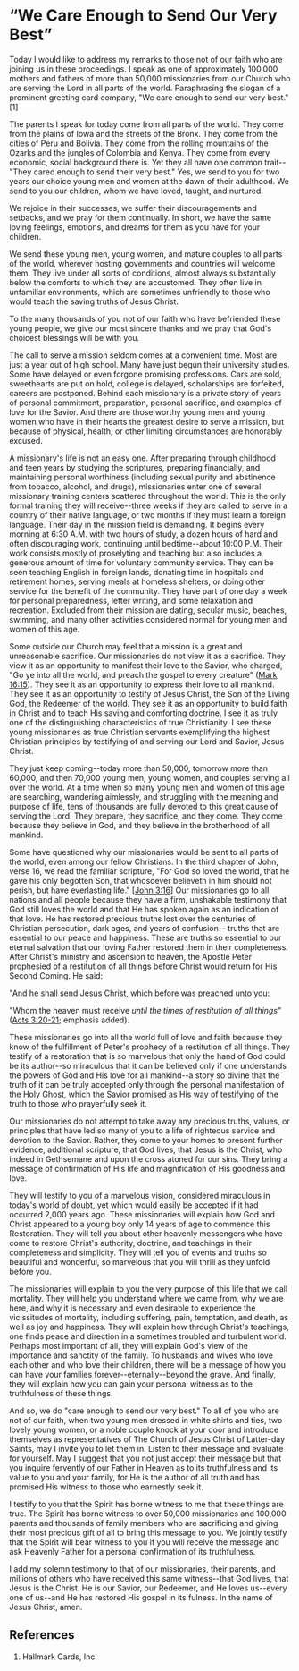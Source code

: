 # “We Care Enough to Send Our Very Best”

Today I would like to address my remarks to those not of our faith who are
joining us in these proceedings. I speak as one of approximately 100,000
mothers and fathers of more than 50,000 missionaries from our Church who are
serving the Lord in all parts of the world. Paraphrasing the slogan of a
prominent greeting card company, "We care enough to send our very best."[1]

The parents I speak for today come from all parts of the world. They come from
the plains of Iowa and the streets of the Bronx. They come from the cities of
Peru and Bolivia. They come from the rolling mountains of the Ozarks and the
jungles of Colombia and Kenya. They come from every economic, social
background there is. Yet they all have one common trait--"They cared enough to
send their very best." Yes, we send to you for two years our choice young men
and women at the dawn of their adulthood. We send to you our children, whom we
have loved, taught, and nurtured.

We rejoice in their successes, we suffer their discouragements and setbacks,
and we pray for them continually. In short, we have the same loving feelings,
emotions, and dreams for them as you have for your children.

We send these young men, young women, and mature couples to all parts of the
world, wherever hosting governments and countries will welcome them. They live
under all sorts of conditions, almost always substantially below the comforts
to which they are accustomed. They often live in unfamiliar environments,
which are sometimes unfriendly to those who would teach the saving truths of
Jesus Christ.

To the many thousands of you not of our faith who have befriended these young
people, we give our most sincere thanks and we pray that God's choicest
blessings will be with you.

The call to serve a mission seldom comes at a convenient time. Most are just a
year out of high school. Many have just begun their university studies. Some
have delayed or even forgone promising professions. Cars are sold, sweethearts
are put on hold, college is delayed, scholarships are forfeited, careers are
postponed. Behind each missionary is a private story of years of personal
commitment, preparation, personal sacrifice, and examples of love for the
Savior. And there are those worthy young men and young women who have in their
hearts the greatest desire to serve a mission, but because of physical,
health, or other limiting circumstances are honorably excused.

A missionary's life is not an easy one. After preparing through childhood and
teen years by studying the scriptures, preparing financially, and maintaining
personal worthiness (including sexual purity and abstinence from tobacco,
alcohol, and drugs), missionaries enter one of several missionary training
centers scattered throughout the world. This is the only formal training they
will receive--three weeks if they are called to serve in a country of their
native language, or two months if they must learn a foreign language. Their
day in the mission field is demanding. It begins every morning at 6:30 A.M.
with two hours of study, a dozen hours of hard and often discouraging work,
continuing until bedtime--about 10:00 P.M. Their work consists mostly of
proselyting and teaching but also includes a generous amount of time for
voluntary community service. They can be seen teaching English in foreign
lands, donating time in hospitals and retirement homes, serving meals at
homeless shelters, or doing other service for the benefit of the community.
They have part of one day a week for personal preparedness, letter writing,
and some relaxation and recreation. Excluded from their mission are dating,
secular music, beaches, swimming, and many other activities considered normal
for young men and women of this age.

Some outside our Church may feel that a mission is a great and unreasonable
sacrifice. Our missionaries do not view it as a sacrifice. They view it as an
opportunity to manifest their love to the Savior, who charged, "Go ye into all
the world, and preach the gospel to every creature" ([Mark
16:15](/scriptures/nt/mark/16.15?lang=eng#14)). They see it as an opportunity
to express their love to all mankind. They see it as an opportunity to testify
of Jesus Christ, the Son of the Living God, the Redeemer of the world. They
see it as an opportunity to build faith in Christ and to teach His saving and
comforting doctrine. I see it as truly one of the distinguishing
characteristics of true Christianity. I see these young missionaries as true
Christian servants exemplifying the highest Christian principles by testifying
of and serving our Lord and Savior, Jesus Christ.

They just keep coming--today more than 50,000, tomorrow more than 60,000, and
then 70,000 young men, young women, and couples serving all over the world. At
a time when so many young men and women of this age are searching, wandering
aimlessly, and struggling with the meaning and purpose of life, tens of
thousands are fully devoted to this great cause of serving the Lord. They
prepare, they sacrifice, and they come. They come because they believe in God,
and they believe in the brotherhood of all mankind.

Some have questioned why our missionaries would be sent to all parts of the
world, even among our fellow Christians. In the third chapter of John, verse
16, we read the familiar scripture, "For God so loved the world, that he gave
his only begotten Son, that whosoever believeth in him should not perish, but
have everlasting life." [[John 3:16](/scriptures/nt/john/3.16?lang=eng#15)]
Our missionaries go to all nations and all people because they have a firm,
unshakable testimony that God still loves the world and that He has spoken
again as an indication of that love. He has restored precious truths lost over
the centuries of Christian persecution, dark ages, and years of confusion--
truths that are essential to our peace and happiness. These are truths so
essential to our eternal salvation that our loving Father restored them in
their completeness. After Christ's ministry and ascension to heaven, the
Apostle Peter prophesied of a restitution of all things before Christ would
return for His Second Coming. He said:

"And he shall send Jesus Christ, which before was preached unto you:

"Whom the heaven must receive _until the times of restitution of all things"_
([Acts 3:20-21](/scriptures/nt/acts/3.20-21?lang=eng#19); emphasis added).

These missionaries go into all the world full of love and faith because they
know of the fulfillment of Peter's prophecy of a restitution of all things.
They testify of a restoration that is so marvelous that only the hand of God
could be its author--so miraculous that it can be believed only if one
understands the powers of God and His love for all mankind--a story so divine
that the truth of it can be truly accepted only through the personal
manifestation of the Holy Ghost, which the Savior promised as His way of
testifying of the truth to those who prayerfully seek it.

Our missionaries do not attempt to take away any precious truths, values, or
principles that have led so many of you to a life of righteous service and
devotion to the Savior. Rather, they come to your homes to present further
evidence, additional scripture, that God lives, that Jesus is the Christ, who
indeed in Gethsemane and upon the cross atoned for our sins. They bring a
message of confirmation of His life and magnification of His goodness and
love.

They will testify to you of a marvelous vision, considered miraculous in
today's world of doubt, yet which would easily be accepted if it had occurred
2,000 years ago. These missionaries will explain how God and Christ appeared
to a young boy only 14 years of age to commence this Restoration. They will
tell you about other heavenly messengers who have come to restore Christ's
authority, doctrine, and teachings in their completeness and simplicity. They
will tell you of events and truths so beautiful and wonderful, so marvelous
that you will thrill as they unfold before you.

The missionaries will explain to you the very purpose of this life that we
call mortality. They will help you understand where we came from, why we are
here, and why it is necessary and even desirable to experience the
vicissitudes of mortality, including suffering, pain, temptation, and death,
as well as joy and happiness. They will explain how through Christ's
teachings, one finds peace and direction in a sometimes troubled and turbulent
world. Perhaps most important of all, they will explain God's view of the
importance and sanctity of the family. To husbands and wives who love each
other and who love their children, there will be a message of how you can have
your families forever--eternally--beyond the grave. And finally, they will
explain how you can gain your personal witness as to the truthfulness of these
things.

And so, we do "care enough to send our very best." To all of you who are not
of our faith, when two young men dressed in white shirts and ties, two lovely
young women, or a noble couple knock at your door and introduce themselves as
representatives of The Church of Jesus Christ of Latter-day Saints, may I
invite you to let them in. Listen to their message and evaluate for yourself.
May I suggest that you not just accept their message but that you inquire
fervently of our Father in Heaven as to its truthfulness and its value to you
and your family, for He is the author of all truth and has promised His
witness to those who earnestly seek it.

I testify to you that the Spirit has borne witness to me that these things are
true. The Spirit has borne witness to over 50,000 missionaries and 100,000
parents and thousands of family members who are sacrificing and giving their
most precious gift of all to bring this message to you. We jointly testify
that the Spirit will bear witness to you if you will receive the message and
ask Heavenly Father for a personal confirmation of its truthfulness.

I add my solemn testimony to that of our missionaries, their parents, and
millions of others who have received this same witness--that God lives, that
Jesus is the Christ. He is our Savior, our Redeemer, and He loves us--every
one of us--and He has restored His gospel in its fulness. In the name of Jesus
Christ, amen.

## References

  1. Hallmark Cards, Inc.

